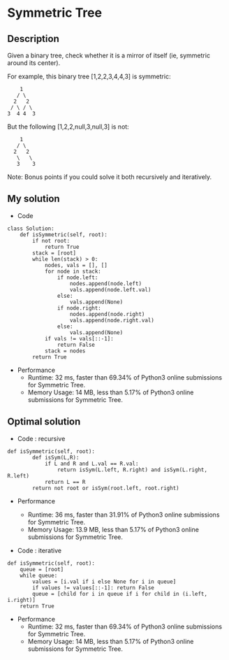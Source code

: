# Symmetric Tree

## Description
Given a binary tree, check whether it is a mirror of itself (ie, symmetric around its center).

For example, this binary tree [1,2,2,3,4,4,3] is symmetric:
```
    1
   / \
  2   2
 / \ / \
3  4 4  3
```
But the following [1,2,2,null,3,null,3] is not:
```
    1
   / \
  2   2
   \   \
   3    3
```

Note:
Bonus points if you could solve it both recursively and iteratively.

## My solution
- Code
```
class Solution:
    def isSymmetric(self, root):
        if not root:
            return True
        stack = [root]
        while len(stack) > 0:
            nodes, vals = [], []
            for node in stack:
                if node.left:
                    nodes.append(node.left)
                    vals.append(node.left.val)
                else:
                    vals.append(None)
                if node.right:
                    nodes.append(node.right)
                    vals.append(node.right.val)
                else:
                    vals.append(None)
            if vals != vals[::-1]:
                return False
            stack = nodes
        return True
```
- Performance
  - Runtime: 32 ms, faster than 69.34% of Python3 online submissions for Symmetric Tree.
  - Memory Usage: 14 MB, less than 5.17% of Python3 online submissions for Symmetric Tree.

## Optimal solution
- Code : recursive
```
def isSymmetric(self, root):
        def isSym(L,R):
            if L and R and L.val == R.val: 
                return isSym(L.left, R.right) and isSym(L.right, R.left)
            return L == R
        return not root or isSym(root.left, root.right)
```
- Performance
  - Runtime: 36 ms, faster than 31.91% of Python3 online submissions for Symmetric Tree.
  - Memory Usage: 13.9 MB, less than 5.17% of Python3 online submissions for Symmetric Tree.

- Code : iterative
```
def isSymmetric(self, root):
    queue = [root]
    while queue:
        values = [i.val if i else None for i in queue]
        if values != values[::-1]: return False
        queue = [child for i in queue if i for child in (i.left, i.right)]
    return True
```
- Performance
  - Runtime: 32 ms, faster than 69.34% of Python3 online submissions for Symmetric Tree.
  - Memory Usage: 14 MB, less than 5.17% of Python3 online submissions for Symmetric Tree.
